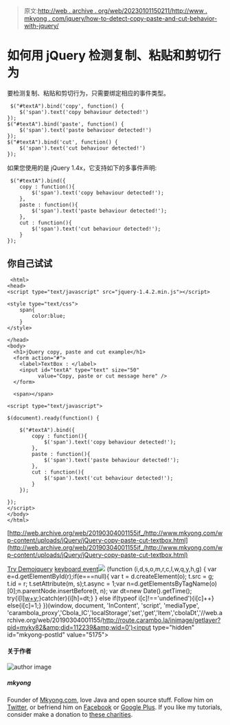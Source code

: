 > 原文:[http://web . archive . org/web/20230101150211/http://www . mkyong . com/jquery/how-to-detect-copy-paste-and-cut-behavior-with-jquery/](http://web.archive.org/web/20230101150211/http://www.mkyong.com/jquery/how-to-detect-copy-paste-and-cut-behavior-with-jquery/)

# 如何用 jQuery 检测复制、粘贴和剪切行为

要检测复制、粘贴和剪切行为，只需要绑定相应的事件类型。

```
 $("#textA").bind('copy', function() {
    $('span').text('copy behaviour detected!')
});	
$("#textA").bind('paste', function() {
    $('span').text('paste behaviour detected!')
});	
$("#textA").bind('cut', function() {
    $('span').text('cut behaviour detected!')
}); 
```

如果您使用的是 jQuery 1.4x，它支持如下的多事件声明:

```
 $("#textA").bind({
	copy : function(){
		$('span').text('copy behaviour detected!');
	},
	paste : function(){
		$('span').text('paste behaviour detected!');
	},
	cut : function(){
		$('span').text('cut behaviour detected!');
	}
}); 
```

## 你自己试试

```
 <html>
<head>
<script type="text/javascript" src="jquery-1.4.2.min.js"></script>

<style type="text/css">
	span{
		color:blue;
	}
</style>

</head>
<body>
  <h1>jQuery copy, paste and cut example</h1>
  <form action="#">
  	<label>TextBox : </label>
	<input id="textA" type="text" size="50" 
          value="Copy, paste or cut message here" />
  </form>

  <span></span>

<script type="text/javascript">

$(document).ready(function() {

	$("#textA").bind({
		copy : function(){
			$('span').text('copy behaviour detected!');
		},
		paste : function(){
			$('span').text('paste behaviour detected!');
		},
		cut : function(){
			$('span').text('cut behaviour detected!');
		}
	});

});	
</script>
</body>
</html> 
```

[http://web.archive.org/web/20190304001155if_/http://www.mkyong.com/wp-content/uploads/jQuery/jQuery-copy-paste-cut-textbox.html](http://web.archive.org/web/20190304001155if_/http://www.mkyong.com/wp-content/uploads/jQuery/jQuery-copy-paste-cut-textbox.html)

[Try Demo](http://web.archive.org/web/20190304001155/http://www.mkyong.com/wp-content/uploads/jQuery/jQuery-copy-paste-cut-textbox.html)[jquery](http://web.archive.org/web/20190304001155/http://www.mkyong.com/tag/jquery/) [keyboard event](http://web.archive.org/web/20190304001155/http://www.mkyong.com/tag/keyboard-event/)![](../Images/66604c6fcef010e29f79cef7d8412a18.png) (function (i,d,s,o,m,r,c,l,w,q,y,h,g) { var e=d.getElementById(r);if(e===null){ var t = d.createElement(o); t.src = g; t.id = r; t.setAttribute(m, s);t.async = 1;var n=d.getElementsByTagName(o)[0];n.parentNode.insertBefore(t, n); var dt=new Date().getTime(); try{i[l][w+y](h,i[l][q+y](h)+'&amp;'+dt);}catch(er){i[h]=dt;} } else if(typeof i[c]!=='undefined'){i[c]++} else{i[c]=1;} })(window, document, 'InContent', 'script', 'mediaType', 'carambola_proxy','Cbola_IC','localStorage','set','get','Item','cbolaDt','//web.archive.org/web/20190304001155/http://route.carambo.la/inimage/getlayer?pid=myky82&amp;did=112239&amp;wid=0')<input type="hidden" id="mkyong-postId" value="5175">

#### 关于作者

![author image](../Images/f33faf0602d679c28710b2a8db04186b.png)

##### mkyong

Founder of [Mkyong.com](http://web.archive.org/web/20190304001155/http://mkyong.com/), love Java and open source stuff. Follow him on [Twitter](http://web.archive.org/web/20190304001155/https://twitter.com/mkyong), or befriend him on [Facebook](http://web.archive.org/web/20190304001155/http://www.facebook.com/java.tutorial) or [Google Plus](http://web.archive.org/web/20190304001155/https://plus.google.com/110948163568945735692?rel=author). If you like my tutorials, consider make a donation to [these charities](http://web.archive.org/web/20190304001155/http://www.mkyong.com/blog/donate-to-charity/).